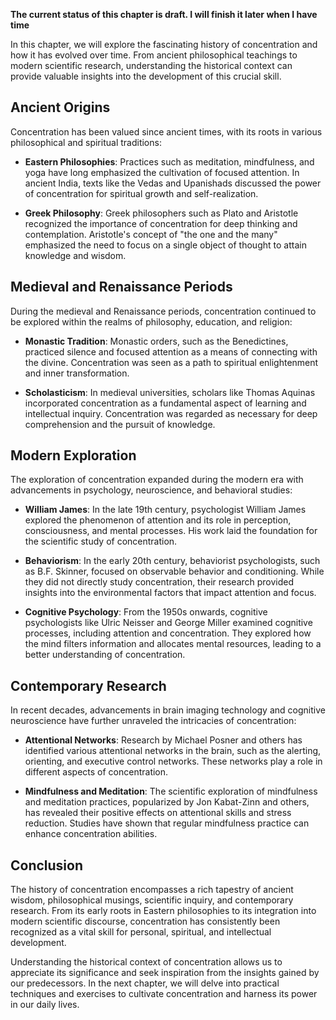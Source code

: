 **The current status of this chapter is draft. I will finish it later when I have time**

In this chapter, we will explore the fascinating history of concentration and how it has evolved over time. From ancient philosophical teachings to modern scientific research, understanding the historical context can provide valuable insights into the development of this crucial skill.

Ancient Origins
---------------

Concentration has been valued since ancient times, with its roots in various philosophical and spiritual traditions:

* **Eastern Philosophies**: Practices such as meditation, mindfulness, and yoga have long emphasized the cultivation of focused attention. In ancient India, texts like the Vedas and Upanishads discussed the power of concentration for spiritual growth and self-realization.

* **Greek Philosophy**: Greek philosophers such as Plato and Aristotle recognized the importance of concentration for deep thinking and contemplation. Aristotle's concept of "the one and the many" emphasized the need to focus on a single object of thought to attain knowledge and wisdom.

Medieval and Renaissance Periods
--------------------------------

During the medieval and Renaissance periods, concentration continued to be explored within the realms of philosophy, education, and religion:

* **Monastic Tradition**: Monastic orders, such as the Benedictines, practiced silence and focused attention as a means of connecting with the divine. Concentration was seen as a path to spiritual enlightenment and inner transformation.

* **Scholasticism**: In medieval universities, scholars like Thomas Aquinas incorporated concentration as a fundamental aspect of learning and intellectual inquiry. Concentration was regarded as necessary for deep comprehension and the pursuit of knowledge.

Modern Exploration
------------------

The exploration of concentration expanded during the modern era with advancements in psychology, neuroscience, and behavioral studies:

* **William James**: In the late 19th century, psychologist William James explored the phenomenon of attention and its role in perception, consciousness, and mental processes. His work laid the foundation for the scientific study of concentration.

* **Behaviorism**: In the early 20th century, behaviorist psychologists, such as B.F. Skinner, focused on observable behavior and conditioning. While they did not directly study concentration, their research provided insights into the environmental factors that impact attention and focus.

* **Cognitive Psychology**: From the 1950s onwards, cognitive psychologists like Ulric Neisser and George Miller examined cognitive processes, including attention and concentration. They explored how the mind filters information and allocates mental resources, leading to a better understanding of concentration.

Contemporary Research
---------------------

In recent decades, advancements in brain imaging technology and cognitive neuroscience have further unraveled the intricacies of concentration:

* **Attentional Networks**: Research by Michael Posner and others has identified various attentional networks in the brain, such as the alerting, orienting, and executive control networks. These networks play a role in different aspects of concentration.

* **Mindfulness and Meditation**: The scientific exploration of mindfulness and meditation practices, popularized by Jon Kabat-Zinn and others, has revealed their positive effects on attentional skills and stress reduction. Studies have shown that regular mindfulness practice can enhance concentration abilities.

Conclusion
----------

The history of concentration encompasses a rich tapestry of ancient wisdom, philosophical musings, scientific inquiry, and contemporary research. From its early roots in Eastern philosophies to its integration into modern scientific discourse, concentration has consistently been recognized as a vital skill for personal, spiritual, and intellectual development.

Understanding the historical context of concentration allows us to appreciate its significance and seek inspiration from the insights gained by our predecessors. In the next chapter, we will delve into practical techniques and exercises to cultivate concentration and harness its power in our daily lives.
